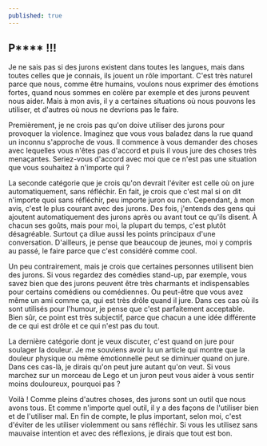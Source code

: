 ```yaml
---
published: true
---
```

## P**** !!!

Je ne sais pas si des jurons existent dans toutes les langues, mais dans toutes celles que je connais, ils jouent un rôle important. C'est très naturel parce que nous, comme être humains, voulons nous exprimer des émotions fortes, quand nous sommes en colère par exemple et des jurons peuvent nous aider. Mais à mon avis, il y a certaines situations où nous pouvons les utiliser, et d'autres où nous ne devrions pas le faire.

Premièrement, je ne crois pas qu'on doive utiliser des jurons pour provoquer la violence. Imaginez que vous vous baladez dans la rue quand un inconnu s'approche de vous. Il commence à vous demander des choses avec lequelles vous n'êtes pas d'accord et puis il vous jure des choses très menaçantes. Seriez-vous d'accord avec moi que ce n'est pas une situation que vous souhaitez à n'importe qui ?

La seconde catégorie que je crois qu'on devrait l'éviter est celle où on jure automatiquement, sans réfléchir. En fait, je crois que c'est mal si on dit n'importe quoi sans réfléchir, peu importe juron ou non. Cependant, à mon avis, c'est le plus courant avec des jurons. Des fois, j'entends des gens qui ajoutent automatiquement des jurons après ou avant tout ce qu'ils disent. À chacun ses goûts, mais pour moi, la plupart du temps, c'est plutôt désagréable. Surtout ça dilue aussi les points principaux d'une conversation. D'ailleurs, je pense que beaucoup de jeunes, moi y compris au passé, le faire parce que c'est considéré comme cool.

Un peu contrairement, mais je crois que certaines personnes utilisent bien des jurons. Si vous regardez des comédies stand-up, par exemple, vous savez bien que des jurons peuvent être très charmants et indispensables pour certains comédiens ou comédiennes. Ou peut-être que vous avez même un ami comme ça, qui est très drôle quand il jure. Dans ces cas où ils sont utilisés pour l'humour, je pense que c'est parfaitement acceptable. Bien sûr, ce point est très subjectif, parce que chacun a une idée différente de ce qui est drôle et ce qui n'est pas du tout.

La dernière catégorie dont je veux discuter, c'est quand on jure pour soulager la douleur. Je me souviens avoir lu un article qui montre que la douleur physique ou même émotionnelle peut se diminuer quand on jure. Dans ces cas-là, je dirais qu'on peut jure autant qu'on veut. Si vous marchez sur un morceau de Lego et un juron peut vous aider à vous sentir moins douloureux, pourquoi pas ?

Voilà ! Comme pleins d'autres choses, des jurons sont un outil que nous avons tous. Et comme n'importe quel outil, il y a des façons de l'utiliser bien et de l'utiliser mal. En fin de compte, le plus important, selon moi, c'est d'éviter de les utiliser violemment ou sans réfléchir. Si vous les utilisez sans mauvaise intention et avec des réflexions, je dirais que tout est bon. 
